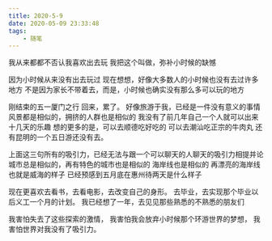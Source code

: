 ```yaml
---
title: 2020-5-9
date: 2020-05-09 23:33:48
tags:
	- 随笔
---
```


我从来都都不否认我喜欢出去玩
我把这个叫做，弥补小时候的缺憾

<!--more-->

因为小时候从来没有出去玩过
现在想想，好像大多数人的小时候也没有去过许多地方
不是因为家长不带着去，而是，小时候也确实没有那么多可以玩的地方

刚结束的五一厦门之行
回来，累了。
好像旅游于我，已经是一件没有意义的事情
风景都是相似的，拥挤的人群也是相似的
我没有了前几年自己一个人就可以出来十几天的乐趣
想的更多的是，可以去顺德吃好吃的
可以去潮汕吃正宗的牛肉丸
还有昆明的一个五日游还没有去。

上面这三句所有的吸引力，已经无法与跟一个可以聊天的人聊天的吸引力相提并论
城市总是相似的，再有特色的城市也是相似的
海岸线也是相似的
再漂亮的海岸线也就是威海的样子
已经预感到五月底在惠州待两天是什么样子

现在更喜欢去看书，去看电影，去改变自己的身形。
去毕业，去实现那个毕业以后义工一个月的计划。
我已经想了一年，去见见那些熟悉的不熟悉的朋友们

我害怕失去了这些探索的激情，
我害怕我会放弃小时候那个环游世界的梦想，
我害怕世界对我没有了吸引力。